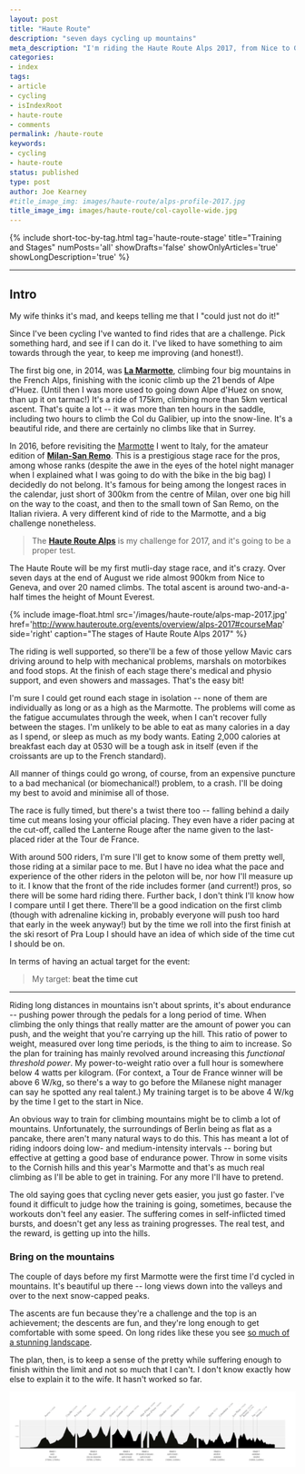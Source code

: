 ```yaml
---
layout: post
title: "Haute Route"
description: "seven days cycling up mountains"
meta_description: "I'm riding the Haute Route Alps 2017, from Nice to Geneva through the mountains. This describes what it is and how much it's going to hurt."
categories:
- index
tags:
- article
- cycling
- isIndexRoot
- haute-route
- comments
permalink: /haute-route
keywords:
- cycling
- haute-route
status: published
type: post
author: Joe Kearney
#title_image_img: images/haute-route/alps-profile-2017.jpg
title_image_img: images/haute-route/col-cayolle-wide.jpg
---
```


[hra-2017]: http://www.hauteroute.org/events/overview/alps-2017
[too-many-pretty]: /posts/too-many-pretty
[marmotte-2014]: https://www.strava.com/activities/162776013
[marmotte-2016]: https://www.strava.com/activities/627740014
[msr-2016]: https://www.strava.com/activities/599634295

{% include short-toc-by-tag.html tag='haute-route-stage' title="Training and Stages" numPosts='all' showDrafts='false' showOnlyArticles='true' showLongDescription='true' %}

***

## Intro

My wife thinks it's mad, and keeps telling me that I "could just not do it!"

Since I've been cycling I've wanted to find rides that are a challenge. Pick something hard, and see if I can do it. I've liked to have something to aim towards through the year, to keep me improving (and honest!).

The first big one, in 2014, was [**La Marmotte**][marmotte-2014], climbing four big mountains in the French Alps, finishing with the iconic climb up the 21 bends of Alpe d'Huez. (Until then I was more used to going down Alpe d'Huez on snow, than up it on tarmac!) It's a ride of 175km, climbing more than 5km vertical ascent. That's quite a lot -- it was more than ten hours in the saddle, including two hours to climb the Col du Galibier, up into the snow-line. It's a beautiful ride, and there are certainly no climbs like that in Surrey.

In 2016, before revisiting the [Marmotte][marmotte-2014] I went to Italy, for the amateur edition of [**Milan-San Remo**][msr-2016]. This is a prestigious stage race for the pros, among whose ranks (despite the awe in the eyes of the hotel night manager when I explained what I was going to do with the bike in the big bag) I decidedly do not belong. It's famous for being among the longest races in the calendar, just short of 300km from the centre of Milan, over one big hill on the way to the coast, and then to the small town of San Remo, on the Italian riviera. A very different kind of ride to the Marmotte, and a big challenge nonetheless.

> The [**Haute Route Alps**][hra-2017] is my challenge for 2017, and it's going to be a proper test.

The Haute Route will be my first mutli-day stage race, and it's crazy. Over seven days at the end of August we ride almost 900km from Nice to Geneva, and over 20 named climbs. The total ascent is around two-and-a-half times the height of Mount Everest.

{% include image-float.html src='/images/haute-route/alps-map-2017.jpg' href='http://www.hauteroute.org/events/overview/alps-2017#courseMap' side='right' caption="The stages of Haute Route Alps 2017" %}

The riding is well supported, so there'll be a few of those yellow Mavic cars driving around to help with mechanical problems, marshals on motorbikes and food stops. At the finish of each stage there's medical and physio support, and even showers and massages. That's the easy bit!

I'm sure I could get round each stage in isolation -- none of them are individually as long or as a high as the Marmotte. The problems will come as the fatigue accumulates through the week, when I can't recover fully between the stages. I'm unlikely to be able to eat as many calories in a day as I spend, or sleep as much as my body wants. Eating 2,000 calories at breakfast each day at 0530 will be a tough ask in itself (even if the croissants are up to the French standard).

All manner of things could go wrong, of course, from an expensive puncture to a bad mechanical (or biomechanical!) problem, to a crash. I'll be doing my best to avoid and minimise all of those.

The race is fully timed, but there's a twist there too -- falling behind a daily time cut means losing your official placing. They even have a rider pacing at the cut-off, called the Lanterne Rouge after the name given to the last-placed rider at the Tour de France.

With around 500 riders, I'm sure I'll get to know some of them pretty well, those riding at a similar pace to me. But I have no idea what the pace and experience of the other riders in the peloton will be, nor how I'll measure up to it. I know that the front of the ride includes former (and current!) pros, so there will be some hard riding there. Further back, I don't think I'll know how I compare until I get there. There'll be a good indication on the first climb (though with adrenaline kicking in, probably everyone will push too hard that early in the week anyway!) but by the time we roll into the first finish at the ski resort of Pra Loup I should have an idea of which side of the time cut I should be on.

In terms of having an actual target for the event:

> My target: **beat the time cut**

***

Riding long distances in mountains isn't about sprints, it's about endurance -- pushing power through the pedals for a long period of time. When climbing the only things that really matter are the amount of power you can push, and the weight that you're carrying up the hill. This ratio of power to weight, measured over long time periods, is the thing to aim to increase. So the plan for training has mainly revolved around increasing this _functional threshold power_. My power-to-weight ratio over a full hour is somewhere below 4 watts per kilogram. (For context, a Tour de France winner will be above 6 W/kg, so there's a way to go before the Milanese night manager can say he spotted any real talent.) My training target is to be above 4 W/kg by the time I get to the start in Nice.

An obvious way to train for climbing mountains might be to climb a lot of mountains. Unfortunately, the surroundings of Berlin being as flat as a pancake, there aren't many natural ways to do this. This has meant a lot of riding indoors doing low- and medium-intensity intervals -- boring but effective at getting a good base of endurance power. Throw in some visits to the Cornish hills and this year's Marmotte and that's as much real climbing as I'll be able to get in training. For any more I'll have to pretend.

The old saying goes that cycling never gets easier, you just go faster. I've found it difficult to judge how the training is going, sometimes, because the workouts don't feel any easier. The suffering comes in self-inflicted timed bursts, and doesn't get any less as training progresses. The real test, and the reward, is getting up into the hills.

### Bring on the mountains

The couple of days before my first Marmotte were the first time I'd cycled in mountains. It's beautiful up there -- long views down into the valleys and over to the next snow-capped peaks.

The ascents are fun because they're a challenge and the top is an achievement; the descents are fun, and they're long enough to get comfortable with some speed. On long rides like these you see [so much of a stunning landscape][too-many-pretty].

The plan, then, is to keep a sense of the pretty while suffering enough to finish within the limit and not so much that I can't. I don't know exactly how else to explain it to the wife. It hasn't worked so far.

<img src="images/haute-route/alps-profile-2017.jpg" alt="" title="">
